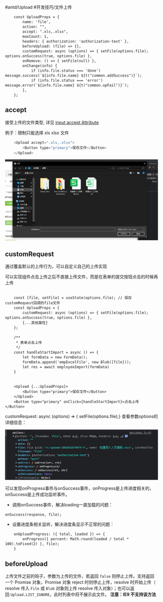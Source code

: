 #antd/Upload #开发技巧/文件上传 

```JSX
    const UploadProps = {
        name: 'file',
        action: "",
        accept: ".xls,.xlsx",
        maxCount: 1,
        headers: { authorization: 'authorization-text' },
        beforeUpload: (file) => {},
        customRequest: async (options) => { setFile(options.file); options.onSuccess(true, options.file) },
        onRemove: () => { setFile(null) },
        onChange(info) {
            if (info.file.status === 'done') message.success(`${info.file.name} ${t("common.addSuccess")}`);
            if (info.file.status === 'error') message.error(`${info.file.name} ${t("common.opFail")}`);
        },
    };
```

## accept

接受上传的文件类型, 详见 [input accept Attribute](https://developer.mozilla.org/en-US/docs/Web/HTML/Element/input/file#accept)

例子：限制只能选择 xls xlsx 文件
```JavaScript
	<Upload accept=".xls,.xlsx">
        <Button type="primary">保存文件</Button>
    </Upload>
```

![alt](../Upload--Img/Pasted%20image%2020230427162931.png)

## customRequest

通过覆盖默认的上传行为，可以自定义自己的上传实现

可以实现组件点击上传之后不直接上传文件，而是在表单的提交按钮点击的时候再上传

```JSX

    const [file, setFile] = useState(options.file); // 保存 customRequest回调的file文件
    const UploadProps = {
        customRequest: async (options) => { setFile(options.file); options.onSuccess(true, options.file) }, 
        {...其他属性}
    };
    
    /**
     * 表单点击上传
     */
    const handleStartImport = async () => {
        let formData = new FormData();
        formData.append('empExcelFile', new Blob([file]));
        let res = await employeeImport(formData)
    }

    
	<Upload {...UploadProps}>
        <Button type="primary">保存文件</Button>
    </Upload>
    <Button type="primary" onClick={handleStartImport}>点击上传</Button>
```

customRequest: async (options) => { setFile(options.file);}
查看参数options的详细信息：

![alt](../Upload--Img/Pasted%20image%2020230428112458.png)

可以发现onProgress事件与onSuccess事件，onProgress是上传进度相关的，onSuccess是上传成功监听事件。

- 调用onSuccess事件，解决loading一直加载的问题：

```JSX
onSuccess(response, file);
```

- 设置进度条相关监听，解决进度条显示不正常的问题：
  
```JSX
    onUploadProgress: ({ total, loaded }) => {
        onProgress({ percent: Math.round(loaded / total * 100).toFixed(2) }, file);
    }
```

## beforeUpload

上传文件之前的钩子，参数为上传的文件，若返回 `false` 则停止上传。支持返回一个 Promise 对象，Promise 对象 reject 时则停止上传，resolve 时开始上传（ resolve 传入 `File` 或 `Blob` 对象则上传 resolve 传入对象）；也可以返回 `Upload.LIST_IGNORE`，此时列表中将不展示此文件。 **注意：IE9 不支持该方法**

